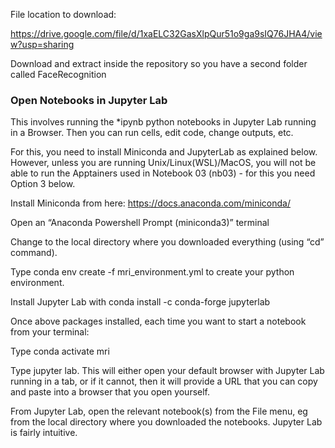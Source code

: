 File location to download:

https://drive.google.com/file/d/1xaELC32GasXlpQur51o9ga9sIQ76JHA4/view?usp=sharing

Download and extract inside the repository so you have a second folder called FaceRecognition


### Open Notebooks in Jupyter Lab
This involves running the *ipynb python notebooks in Jupyter Lab running in a Browser. Then you can run cells, edit code, change outputs, etc.

For this, you need to install Miniconda and JupyterLab as explained below. However, unless you are running Unix/Linux(WSL)/MacOS, you will not be able to run the Apptainers used in Notebook 03 (nb03) - for this you need Option 3 below.

Install Miniconda from here: https://docs.anaconda.com/miniconda/

Open an “Anaconda Powershell Prompt (miniconda3)” terminal

Change to the local directory where you downloaded everything  (using “cd” command).

Type conda env create -f mri_environment.yml to create your python environment.

Install Jupyter Lab with conda install -c conda-forge jupyterlab

Once above packages installed, each time you want to start a notebook from your terminal:

Type conda activate mri

Type jupyter lab. This will either open your default browser with Jupyter Lab running in a tab, or if it cannot, then it will provide a URL that you can copy and paste into a browser that you open yourself.

From Jupyter Lab, open the relevant notebook(s) from the File menu, eg from the local directory where you downloaded the notebooks. Jupyter Lab is fairly intuitive.
